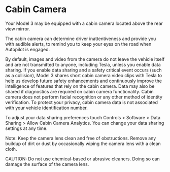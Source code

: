 # Cabin Camera

Your Model 3 may be equipped with a cabin camera located above the rear view mirror.

The cabin camera can determine driver inattentiveness and provide you with audible alerts, to remind you to keep your eyes on the road when Autopilot is engaged.

By default, images and video from the camera do not leave the vehicle itself and are not transmitted to anyone, including Tesla, unless you enable data sharing. If you enable data sharing and a safety critical event occurs (such as a collision), Model 3 shares short cabin camera video clips with Tesla to help us develop future safety enhancements and continuously improve the intelligence of features that rely on the cabin camera. Data may also be shared if diagnostics are required on cabin camera functionality. Cabin camera does not perform facial recognition or any other method of identity verification. To protect your privacy, cabin camera data is not associated with your vehicle identification number.

To adjust your data sharing preferences touch Controls > Software > Data Sharing > Allow Cabin Camera Analytics. You can change your data sharing settings at any time.

Note: Keep the camera lens clean and free of obstructions. Remove any buildup of dirt or dust by occasionally wiping the camera lens with a clean cloth.

CAUTION: Do not use chemical-based or abrasive cleaners. Doing so can damage the surface of the camera lens.